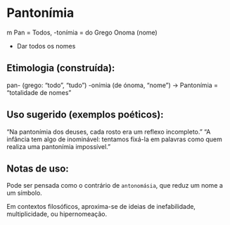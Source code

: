 # Pantonímia
m
Pan = Todos, -tonímia = do Grego Onoma (nome)

- Dar todos os nomes

## Etimologia (construída):
pan- (grego: “todo”, “tudo”)
-onímia (de ónoma, “nome”)
-> Pantonímia = “totalidade de nomes”

## Uso sugerido (exemplos poéticos):
“Na pantonímia dos deuses, cada rosto era um reflexo incompleto.”
“A infância tem algo de inominável: tentamos fixá-la em palavras como quem realiza uma pantonímia impossível.”

## Notas de uso:
Pode ser pensada como o contrário de `antonomásia`, que reduz um nome a um símbolo.

Em contextos filosóficos, aproxima-se de ideias de inefabilidade, multiplicidade, ou hipernomeação.
